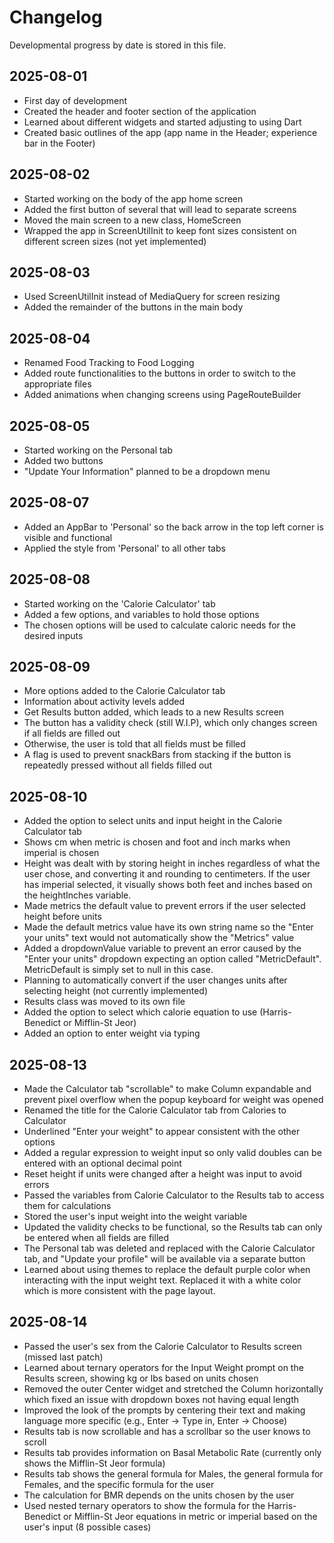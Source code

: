 # Changelog

Developmental progress by date is stored in this file.

## 2025-08-01

- First day of development
- Created the header and footer section of the application
- Learned about different widgets and started adjusting to using Dart
- Created basic outlines of the app (app name in the Header; experience bar in the Footer)

## 2025-08-02

- Started working on the body of the app home screen
- Added the first button of several that will lead to separate screens
- Moved the main screen to a new class, HomeScreen
- Wrapped the app in ScreenUtilInit to keep font sizes consistent on different screen sizes (not yet implemented)

## 2025-08-03

- Used ScreenUtilInit instead of MediaQuery for screen resizing
- Added the remainder of the buttons in the main body

## 2025-08-04

- Renamed Food Tracking to Food Logging
- Added route functionalities to the buttons in order to switch to the appropriate files
- Added animations when changing screens using PageRouteBuilder

## 2025-08-05

- Started working on the Personal tab
- Added two buttons
- "Update Your Information" planned to be a dropdown menu

## 2025-08-07

- Added an AppBar to 'Personal' so the back arrow in the top left corner is visible and functional
- Applied the style from 'Personal' to all other tabs

## 2025-08-08

- Started working on the 'Calorie Calculator' tab
- Added a few options, and variables to hold those options
- The chosen options will be used to calculate caloric needs for the desired inputs

## 2025-08-09

- More options added to the Calorie Calculator tab
- Information about activity levels added
- Get Results button added, which leads to a new Results screen
- The button has a validity check (still W.I.P), which only changes screen if all fields are filled out
- Otherwise, the user is told that all fields must be filled
- A flag is used to prevent snackBars from stacking if the button is repeatedly pressed without all fields filled out

## 2025-08-10

- Added the option to select units and input height in the Calorie Calculator tab
- Shows cm when metric is chosen and foot and inch marks when imperial is chosen
- Height was dealt with by storing height in inches regardless of what the user chose, and converting it and rounding to centimeters. If the user has imperial selected, it visually shows both feet and inches based on the heightInches variable.
- Made metrics the default value to prevent errors if the user selected height before units
- Made the default metrics value have its own string name so the "Enter your units" text would not automatically show the "Metrics" value
- Added a dropdownValue variable to prevent an error caused by the "Enter your units" dropdown expecting an option called "MetricDefault". MetricDefault is simply set to null in this case.
- Planning to automatically convert if the user changes units after selecting height (not currently implemented)
- Results class was moved to its own file
- Added the option to select which calorie equation to use (Harris-Benedict or Mifflin-St Jeor)
- Added an option to enter weight via typing

## 2025-08-13

- Made the Calculator tab "scrollable" to make Column expandable and prevent pixel overflow when the popup keyboard for weight was opened
- Renamed the title for the Calorie Calculator tab from Calories to Calculator
- Underlined "Enter your weight" to appear consistent with the other options
- Added a regular expression to weight input so only valid doubles can be entered with an optional decimal point
- Reset height if units were changed after a height was input to avoid errors
- Passed the variables from Calorie Calculator to the Results tab to access them for calculations
- Stored the user's input weight into the weight variable
- Updated the validity checks to be functional, so the Results tab can only be entered when all fields are filled
- The Personal tab was deleted and replaced with the Calorie Calculator tab, and "Update your profile" will be available via a separate button
- Learned about using themes to replace the default purple color when interacting with the input weight text. Replaced it with a white color which is more consistent with the page layout.

## 2025-08-14

- Passed the user's sex from the Calorie Calculator to Results screen (missed last patch)
- Learned about ternary operators for the Input Weight prompt on the Results screen, showing kg or lbs based on units chosen
- Removed the outer Center widget and stretched the Column horizontally which fixed an issue with dropdown boxes not having equal length
- Improved the look of the prompts by centering their text and making language more specific (e.g., Enter -> Type in, Enter -> Choose)
- Results tab is now scrollable and has a scrollbar so the user knows to scroll
- Results tab provides information on Basal Metabolic Rate (currently only shows the Mifflin-St Jeor formula)
- Results tab shows the general formula for Males, the general formula for Females, and the specific formula for the user
- The calculation for BMR depends on the units chosen by the user
- Used nested ternary operators to show the formula for the Harris-Benedict or Mifflin-St Jeor equations in metric or imperial based on the user's input (8 possible cases)